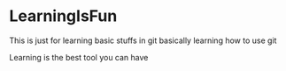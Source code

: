 # LearningIsFun

This is just for learning basic stuffs in git 
basically learning how to use git

Learning is the best tool you can have
